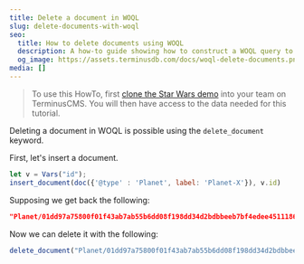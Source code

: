```yaml
---
title: Delete a document in WOQL
slug: delete-documents-with-woql
seo:
  title: How to delete documents using WOQL
  description: A how-to guide showing how to construct a WOQL query to delete documents.
  og_image: https://assets.terminusdb.com/docs/woql-delete-documents.png
media: []
---
```


> To use this HowTo, first [clone the Star Wars demo](/docs/clone-a-demo-terminuscms-project/) into your team on TerminusCMS. You will then have access to the data needed for this tutorial.

Deleting a document in WOQL is possible using the `delete_document` keyword.

First, let's insert a document.

```javascript
let v = Vars("id");
insert_document(doc({'@type' : 'Planet', label: 'Planet-X'}), v.id)
```

Supposing we get back the following:

```json
"Planet/01dd97a75800f01f43ab7ab55b6dd08f198dd34d2bdbbeeb7bf4edee45111863"
```

Now we can delete it with the following:

```javascript
delete_document("Planet/01dd97a75800f01f43ab7ab55b6dd08f198dd34d2bdbbeeb7bf4edee45111863")
```